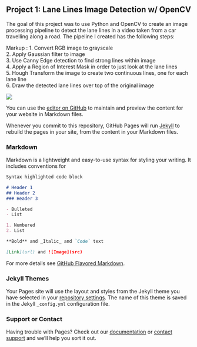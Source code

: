 ## Project 1: Lane Lines Image Detection w/ OpenCV

The goal of this project was to use Python and OpenCV to create an image processing pipeline to detect the lane lines in a video taken from a car travelling along a road. The pipeline I created has the following steps:

 Markup : 1. Convert RGB image to grayscale  
          2. Apply Gaussian filter to image  
          3. Use Canny Edge detection to find strong lines within image  
          4. Apply a Region of Interest Mask in order to just look at the lane lines  
          5. Hough Transform the image to create two continuous lines, one for each lane line  
          6. Draw the detected lane lines over top of the original image  
          
![](Project1.gif)

You can use the [editor on GitHub](https://github.com/moward98/moward98.github.io/edit/main/README.md) to maintain and preview the content for your website in Markdown files.

Whenever you commit to this repository, GitHub Pages will run [Jekyll](https://jekyllrb.com/) to rebuild the pages in your site, from the content in your Markdown files.

### Markdown

Markdown is a lightweight and easy-to-use syntax for styling your writing. It includes conventions for

```markdown
Syntax highlighted code block

# Header 1
## Header 2
### Header 3

- Bulleted
- List

1. Numbered
2. List

**Bold** and _Italic_ and `Code` text

[Link](url) and ![Image](src)
```

For more details see [GitHub Flavored Markdown](https://guides.github.com/features/mastering-markdown/).

### Jekyll Themes

Your Pages site will use the layout and styles from the Jekyll theme you have selected in your [repository settings](https://github.com/moward98/moward98.github.io/settings/pages). The name of this theme is saved in the Jekyll `_config.yml` configuration file.

### Support or Contact

Having trouble with Pages? Check out our [documentation](https://docs.github.com/categories/github-pages-basics/) or [contact support](https://support.github.com/contact) and we’ll help you sort it out.
